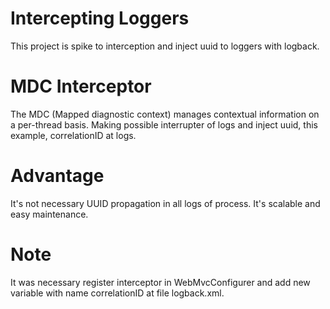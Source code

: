 # Intercepting Loggers

This project is spike to interception and inject uuid to loggers with logback.

# MDC Interceptor

The MDC (Mapped diagnostic context) manages contextual information on a per-thread basis.
Making possible interrupter of logs and inject uuid, this example, correlationID at logs.

# Advantage

It's not necessary UUID propagation in all logs of process. It's scalable and easy maintenance.

# Note

It was necessary register interceptor in WebMvcConfigurer and add new variable with name
correlationID at file logback.xml.

